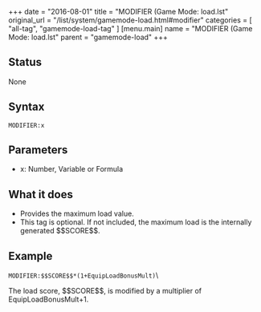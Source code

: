 +++
date = "2016-08-01"
title = "MODIFIER (Game Mode: load.lst"
original_url = "/list/system/gamemode-load.html#modifier"
categories = [ "all-tag", "gamemode-load-tag" ]
[menu.main]
    name = "MODIFIER (Game Mode: load.lst"
    parent = "gamemode-load"
+++

## Status

None

## Syntax

`MODIFIER:x`

## Parameters

-   x: Number, Variable or Formula



What it does
------------

-   Provides the maximum load value.
-   This tag is optional. If not included, the maximum load is the
    internally generated \$\$SCORE\$\$.

Example
-------

`MODIFIER:$$SCORE$$*(1+EquipLoadBonusMult)`\

The load score, \$\$SCORE\$\$, is modified by a multiplier of
EquipLoadBonusMult+1.

